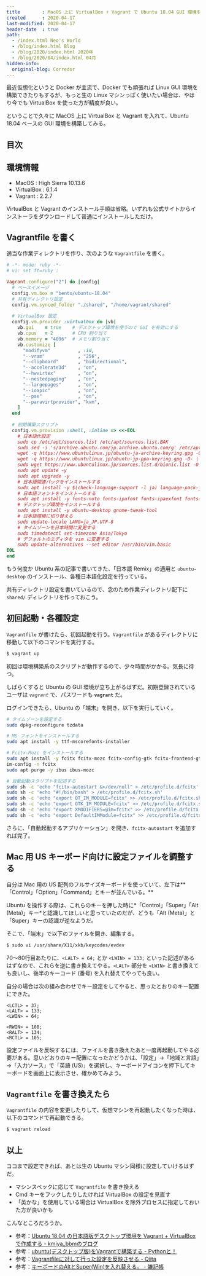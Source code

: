 ```yaml
---
title        : MacOS 上に VirtualBox + Vagrant で Ubuntu 18.04 GUI 環境を構築する
created      : 2020-04-17
last-modified: 2020-04-17
header-date  : true
path:
  - /index.html Neo's World
  - /blog/index.html Blog
  - /blog/2020/index.html 2020年
  - /blog/2020/04/index.html 04月
hidden-info:
  original-blog: Corredor
---
```


最近仮想化というと Docker が主流で、Docker でも頑張れば Linux GUI 環境を構築できたりもするが、もっと生の Linux マシンっぽく使いたい場合は、やはり今でも VirtualBox を使った方が精度が良い。

ということで久々に MacOS 上に VirtualBox と Vagrant を入れて、Ubuntu 18.04 ベースの GUI 環境を構築してみる。

## 目次

## 環境情報

- MacOS : High Sierra 10.13.6
- VirtualBox : 6.1.4
- Vagrant : 2.2.7

VirtualBox と Vagrant のインストール手順は省略。いずれも公式サイトからインストーラをダウンロードして普通にインストールしただけ。

## Vagrantfile を書く

適当な作業ディレクトリを作り、次のような `Vagrantfile` を書く。

```ruby
# -*- mode: ruby -*-
# vi: set ft=ruby :

Vagrant.configure("2") do |config|
  # ベースイメージ
  config.vm.box = "bento/ubuntu-18.04"
  # 共有ディレクトリ設定
  config.vm.synced_folder "./shared", "/home/vagrant/shared"
  
  # VirtualBox 設定
  config.vm.provider :virtualbox do |vb|
    vb.gui    = true    # デスクトップ環境を使うので GUI を有効にする
    vb.cpus   = 2       # CPU 割り当て
    vb.memory = "4096"  # メモリ割り当て
    vb.customize [
      "modifyvm"          , :id,
      "--vram"            , "256",
      "--clipboard"       , "bidirectional",
      "--accelerate3d"    , "on",
      "--hwvirtex"        , "on",
      "--nestedpaging"    , "on",
      "--largepages"      , "on",
      "--ioapic"          , "on",
      "--pae"             , "on",
      "--paravirtprovider", "kvm",
    ]
  end
  
  # 初期構築スクリプト
  config.vm.provision :shell, :inline => <<-EOL
    # 日本語化設定
    sudo cp /etc/apt/sources.list /etc/apt/sources.list.BAK
    sudo sed -i 's/archive.ubuntu.com/jp.archive.ubuntu.com/g' /etc/apt/sources.list
    wget -q https://www.ubuntulinux.jp/ubuntu-ja-archive-keyring.gpg -O- | sudo apt-key add -
    wget -q https://www.ubuntulinux.jp/ubuntu-jp-ppa-keyring.gpg -O- | sudo apt-key add -
    sudo wget https://www.ubuntulinux.jp/sources.list.d/bionic.list -O /etc/apt/sources.list.d/ubuntu-ja.list
    sudo apt update -y
    sudo apt upgrade -y
    # 日本語関連パックをインストールする
    sudo apt install -y $(check-language-support -l ja) language-pack-ja ubuntu-defaults-ja manpages-ja manpages-ja-dev
    # 日本語フォントをインストールする
    sudo apt install -y fonts-noto fonts-ipafont fonts-ipaexfont fonts-vlgothic fonts-takao
    # デスクトップ環境をインストールする
    sudo apt install -y ubuntu-desktop gnome-tweak-tool
    # 日本語環境に切り替える
    sudo update-locale LANG=ja_JP.UTF-8
    # タイムゾーンを日本時間に変更する
    sudo timedatectl set-timezone Asia/Tokyo
    # デフォルトのエディタを vim に変更する
    sudo update-alternatives --set editor /usr/bin/vim.basic
EOL
end
```

もう何度か Ubuntu 系の記事で書いてきた、「日本語 Remix」の適用と `ubuntu-desktop` のインストール、各種日本語化設定を行っている。

共有ディレクトリ設定を書いているので、念のため作業ディレクトリ配下に `shared/` ディレクトリを作っておこう。

## 初回起動・各種設定

`Vagrantfile` が書けたら、初回起動を行う。`Vagrantfile` があるディレクトリに移動して以下のコマンドを実行する。

```bash
$ vagrant up
```

初回は環境構築系のスクリプトが動作するので、少々時間がかかる。気長に待つ。

しばらくすると Ubuntu の GUI 環境が立ち上がるはずだ。初期登録されているユーザは *`vagrant`* で、パスワードも **`vagrant`** だ。

ログインできたら、Ubuntu の「端末」を開き、以下を実行していく。

```bash
# タイムゾーンを設定する
sudo dpkg-reconfigure tzdata

# MS フォントをインストールする
sudo apt install -y ttf-mscorefonts-installer

# Fcitx-Mozc をインストールする
sudo apt install -y fcitx fcitx-mozc fcitx-config-gtk fcitx-frontend-gtk2 fcitx-frontend-gtk3 fcitx-frontend-qt4 fcitx-frontend-qt5 fcitx-ui-classic kde-config-fcitx mozc-utils-gui dbus-x11
im-config -n fcitx
sudo apt purge -y ibus ibus-mozc

# 自動起動スクリプトを記述する
sudo sh -c 'echo "fcitx-autostart &>/dev/null" > /etc/profile.d/fcitx'
sudo sh -c 'echo "#!/bin/bash" > /etc/profile.d/fcitx.sh'
sudo sh -c 'echo "export QT_IM_MODULE=fcitx" >> /etc/profile.d/fcitx.sh'
sudo sh -c 'echo "export GTK_IM_MODULE=fcitx" >> /etc/profile.d/fcitx.sh'
sudo sh -c 'echo "export XMODIFIERS=@im=fcitx" >> /etc/profile.d/fcitx.sh'
sudo sh -c 'echo "export DefaultIMModule=fcitx" >> /etc/profile.d/fcitx.sh'
```

さらに、「自動起動するアプリケーション」を開き、`fcitx-autostart` を追加すれば完了。

## Mac 用 US キーボード向けに設定ファイルを調整する

自分は Mac 用の US 配列のフルサイズキーボードを使っていて、左下は**「Control」「Option」「Command」とキーが並んでいる。**

Ubuntu を操作する際は、これらのキーを押した時に*「Control」「Super」「Alt (Meta)」キー*と認識してほしいと思っていたのだが、どうも「Alt (Meta)」と「Super」キーの認識が逆なようだ。

そこで、「端末」で以下のファイルを開き、編集する。

```bash
$ sudo vi /usr/share/X11/xkb/keycodes/evdev
```

70〜80行目あたりに、`<LALT> = 64;` とか `<LWIN> = 133;` といった記述があるはずなので、これらを逆に書き換えてやる。`<LALT>` 部分を `<LWIN>` と書き換えても良いし、後半のキーコード (番号) を入れ替えてやっても良い。

自分の場合は次の組み合わせでキー設定をしてやると、思ったとおりのキー配置にできた。

```properties
<LCTL> = 37;
<LALT> = 133;
<LWIN> = 64;

<RWIN> = 108;
<RALT> = 134;
<RCTL> = 105;
```

設定ファイルを反映するには、ファイルを書き換えたあと一度再起動してやる必要がある。思いどおりのキー配置になったかどうかは、「設定」→「地域と言語」→「入力ソース」で「英語 (US)」を選択し、キーボードアイコンを押下してキーボードを画面上に表示させ、確かめてみよう。

## `Vagrantfile` を書き換えたら

`Vagrantfile` の内容を変更したりして、仮想マシンを再起動したくなった時は、以下のコマンドで再起動できる。

```bash
$ vagrant reload
```

## 以上

ココまで設定できれば、あとは生の Ubuntu マシン同様に設定していけるはずだ。

- マシンスペックに応じて `Vagrantfile` を書き換える
- Cmd キーをフックしたりしたければ VirtualBox の設定を見直す
- 「英かな」を使用している場合は VirtualBox を除外プロセスに指定しておいた方が良いかも

こんなところだろうか。

- 参考：[Ubuntu 18.04 の日本語版デスクトップ環境を Vagrant + VirtualBox で作成する - kmiya_bbmのブログ](https://kmiya-bbm.hatenablog.com/entry/2019/01/07/194238)
- 参考：[ubuntu(デスクトップ版)をVagrantで構築する - Pythonと！](https://python-to.hateblo.jp/entry/2018/11/14/000000)
- 参考：[Vagrantfileに対して行った設定を反映させる - Qiita](https://qiita.com/manabuishiirb/items/31bc7ffcb3c395d1313e)
- 参考：[キーボードのAltとSuper(Win)を入れ替える。 - 雑記帳](https://h-iijima.hatenadiary.org/entry/20110307/1299489812)
